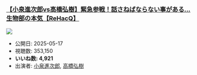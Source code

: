 ### [【小泉進次郎vs高橋弘樹】緊急参戦！話さねばならない事がある…生物部の本気【ReHacQ】](https://www.youtube.com/watch?v=_CxCW7stKT8)
[![](https://img.youtube.com/vi/_CxCW7stKT8/sddefault.jpg)](https://www.youtube.com/watch?v=_CxCW7stKT8)
-   公開日: 2025-05-17
-   視聴数: 353,150
-   **いいね数: 4,921**
-   出演者: [小泉進次郎](/rehacq_fan/people/小泉進次郎 "wikilink"), [高橋弘樹](/rehacq_fan/people/高橋弘樹 "wikilink")
